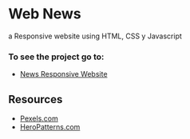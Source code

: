 # Web News

a Responsive website using HTML, CSS y Javascript

### To see the project go to:
* [News Responsive Website](https://fabripalavecino.github.io/News-website-html-css-js-responsive/)

## Resources
* [Pexels.com](https://www.pexels.com/)
* [HeroPatterns.com](https://www.heropatterns.com/)

